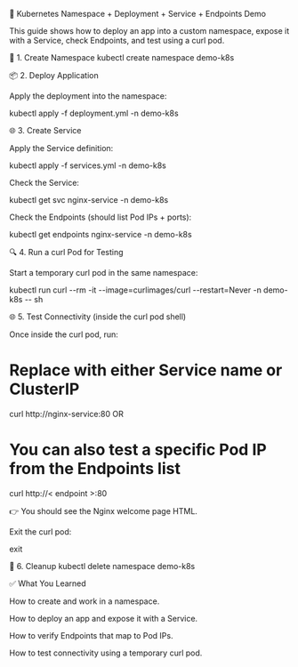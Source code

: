 📘 Kubernetes Namespace + Deployment + Service + Endpoints Demo

This guide shows how to deploy an app into a custom namespace, expose it with a Service, check Endpoints, and test using a curl pod.

🚀 1. Create Namespace
kubectl create namespace demo-k8s

📦 2. Deploy Application

Apply the deployment into the namespace:

kubectl apply -f deployment.yml -n demo-k8s

🌐 3. Create Service

Apply the Service definition:

kubectl apply -f services.yml -n demo-k8s


Check the Service:

kubectl get svc nginx-service -n demo-k8s


Check the Endpoints (should list Pod IPs + ports):

kubectl get endpoints nginx-service -n demo-k8s

🔍 4. Run a curl Pod for Testing

Start a temporary curl pod in the same namespace:

kubectl run curl --rm -it --image=curlimages/curl --restart=Never -n demo-k8s -- sh

🌐 5. Test Connectivity (inside the curl pod shell)

Once inside the curl pod, run:

# Replace <endpoint> with either Service name or ClusterIP
curl http://nginx-service:80
OR
# You can also test a specific Pod IP from the Endpoints list
curl http://< endpoint >:80


👉 You should see the Nginx welcome page HTML.

Exit the curl pod:

exit

🧹 6. Cleanup
kubectl delete namespace demo-k8s

✅ What You Learned

How to create and work in a namespace.

How to deploy an app and expose it with a Service.

How to verify Endpoints that map to Pod IPs.

How to test connectivity using a temporary curl pod.